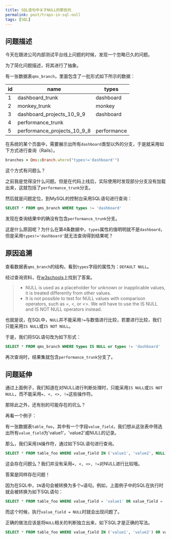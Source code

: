 ```yaml
---
title: SQL语句中关于NULL的那些坑
permalink: post/traps-in-sql-null
tags: [SQL]
---
```


## 问题描述

今天在跟进公司内部测试平台线上问题的时候，发现一个忽略已久的问题。

为了简化问题描述，将其进行了抽象。

有一张数据表`qms_branch`，里面包含了一批形式如下所示的数据：

id | name | types
--- | --- | ---
1 | dashboard_trunk | dashboard
2 | monkey_trunk | monkey
3 | dashboard_projects_10_9_9 | dashboard
4 | performance_trunk |
5 | performance_projects_10_9_8 | performance

在系统的某个页面中，需要展示出所有`dashboard`类型以外的分支，于是就采用如下方式进行查询（Rails）。

~~~ruby
branches = Qms::Branch.where("types!='dashboard'")
~~~

这个方式有问题么？

之前我是觉得没什么问题。但是在代码上线后，实际使用时发现部分分支没有加载出来，这就包括了`performance_trunk`分支。

然后就是问题定位，到MySQL的控制台采用SQL语句进行查询：

~~~sql
SELECT * FROM qms_branch WHERE types != 'dashboard'
~~~

发现在查询结果中的确没有包含`performance_trunk`分支。

这是什么原因呢？为什么在第4条数据中，`types`属性的值明明就不是`dashboard`，但是采用`types!='dashboard'`就无法查询得到结果呢？

## 原因追溯

查看数据表`qms_branch`的结构，看到`types`字段的属性为：`DEFAULT NULL`。

经过查询资料，在[w3schools](http://www.w3schools.com/sql/sql_null_values.asp)上找到了答案。

> - NULL is used as a placeholder for unknown or inapplicable values, it is treated differently from other values.
> - It is not possible to test for NULL values with comparison operators, such as =, <, or <>. We will have to use the IS NULL and IS NOT NULL operators instead.

也就是说，在SQL中，`NULL`并不能采用`!=`与数值进行比较，若要进行比较，我们只能采用`IS NULL`或`IS NOT NULL`。

于是，我们将SQL语句改为如下形式：

~~~sql
SELECT * FROM qms_branch WHERE types IS NULL or types != 'dashboard'
~~~

再次查询时，结果集就包含`performance_trunk`分支了。

## 问题延伸

通过上面例子，我们知道在对NULL进行判断处理时，只能采用`IS NULL`或`IS NOT NULL`，而不能采用`=, <, <>, !=`这些操作符。

那除此之外，还有别的可能存在的坑么？

再看一个例子：

有一张数据表`table_foo`，其中有一个字段`value_field`，我们想从这张表中筛选出所有`value_field`为'value1'，'value2'或NULL的记录。

那么，我们采用`IN`操作符，通过如下SQL语句进行查询。

~~~sql
SELECT * FROM table_foo WHERE value_field IN ('value1', 'value2', NULL)
~~~

这会存在问题么？我们并没有采用`=, <, <>, !=`对NULL进行比较哦。

答案是同样存在问题！

因为在SQL中，`IN`语句会被转换为多个`=`语句。例如，上面例子中的SQL在执行时就会被转换为如下SQL语句：

~~~sql
SELECT * FROM table_foo WHERE value_field = 'value1' OR value_field = 'value2' OR value_field = NULL
~~~

而这个时候，执行`value_field = NULL`时就会出现问题了。

正确的做法应该是将`NULL`相关的判断独立出来，如下SQL才是正确的写法。

~~~sql
SELECT * FROM table_foo WHERE value_field IN ('value1', 'value2') OR value_field IS NULL
~~~
